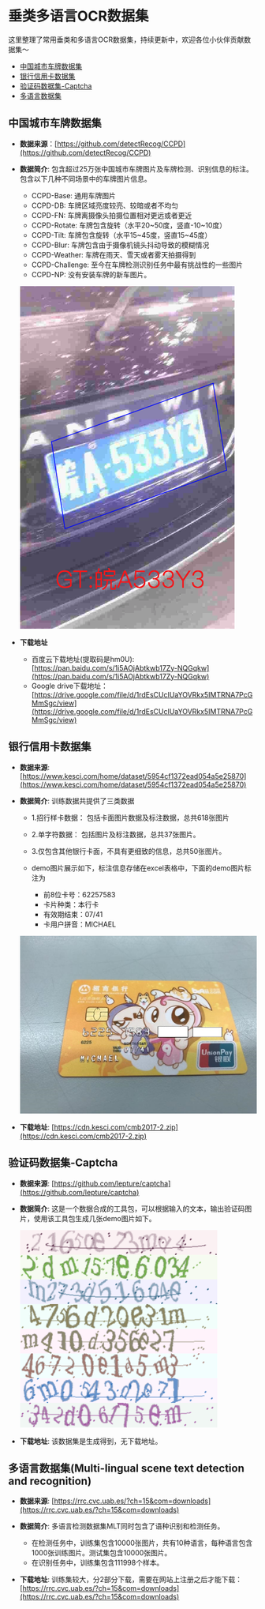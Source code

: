 # 垂类多语言OCR数据集
这里整理了常用垂类和多语言OCR数据集，持续更新中，欢迎各位小伙伴贡献数据集～
- [中国城市车牌数据集](#中国城市车牌数据集)
- [银行信用卡数据集](#银行信用卡数据集)
- [验证码数据集-Captcha](#验证码数据集-Captcha)
- [多语言数据集](#多语言数据集)


<a name="中国城市车牌数据集"></a>
## 中国城市车牌数据集

- **数据来源**：[https://github.com/detectRecog/CCPD](https://github.com/detectRecog/CCPD)

- **数据简介**: 包含超过25万张中国城市车牌图片及车牌检测、识别信息的标注。包含以下几种不同场景中的车牌图片信息。
    * CCPD-Base: 通用车牌图片
    * CCPD-DB: 车牌区域亮度较亮、较暗或者不均匀
    * CCPD-FN: 车牌离摄像头拍摄位置相对更远或者更近
    * CCPD-Rotate: 车牌包含旋转（水平20\~50度，竖直-10\~10度）
    * CCPD-Tilt: 车牌包含旋转（水平15\~45度，竖直15\~45度）
    * CCPD-Blur: 车牌包含由于摄像机镜头抖动导致的模糊情况
    * CCPD-Weather: 车牌在雨天、雪天或者雾天拍摄得到
    * CCPD-Challenge: 至今在车牌检测识别任务中最有挑战性的一些图片
    * CCPD-NP: 没有安装车牌的新车图片。

    ![](../../datasets/ccpd_demo.png)


- **下载地址**
    * 百度云下载地址(提取码是hm0U): [https://pan.baidu.com/s/1i5AOjAbtkwb17Zy-NQGqkw](https://pan.baidu.com/s/1i5AOjAbtkwb17Zy-NQGqkw)
    * Google drive下载地址：[https://drive.google.com/file/d/1rdEsCUcIUaYOVRkx5IMTRNA7PcGMmSgc/view](https://drive.google.com/file/d/1rdEsCUcIUaYOVRkx5IMTRNA7PcGMmSgc/view)


<a name="银行信用卡数据集"></a>
## 银行信用卡数据集

- **数据来源**: [https://www.kesci.com/home/dataset/5954cf1372ead054a5e25870](https://www.kesci.com/home/dataset/5954cf1372ead054a5e25870)

- **数据简介**: 训练数据共提供了三类数据
    * 1.招行样卡数据： 包括卡面图片数据及标注数据，总共618张图片
    * 2.单字符数据： 包括图片及标注数据，总共37张图片。
    * 3.仅包含其他银行卡面，不具有更细致的信息，总共50张图片。

    * demo图片展示如下，标注信息存储在excel表格中，下面的demo图片标注为
        * 前8位卡号：62257583
        * 卡片种类：本行卡
        * 有效期结束：07/41
        * 卡用户拼音：MICHAEL

    ![](../../datasets/cmb_demo.jpg)

- **下载地址**: [https://cdn.kesci.com/cmb2017-2.zip](https://cdn.kesci.com/cmb2017-2.zip)



<a name="验证码数据集-Captcha"></a>
## 验证码数据集-Captcha

- **数据来源**: [https://github.com/lepture/captcha](https://github.com/lepture/captcha)

- **数据简介**: 这是一个数据合成的工具包，可以根据输入的文本，输出验证码图片，使用该工具包生成几张demo图片如下。

    ![](../../datasets/captcha_demo.png)

- **下载地址**: 该数据集是生成得到，无下载地址。



<a name="多语言数据集"></a>
## 多语言数据集(Multi-lingual scene text detection and recognition)

- **数据来源**: [https://rrc.cvc.uab.es/?ch=15&com=downloads](https://rrc.cvc.uab.es/?ch=15&com=downloads)

- **数据简介**: 多语言检测数据集MLT同时包含了语种识别和检测任务。
    * 在检测任务中，训练集包含10000张图片，共有10种语言，每种语言包含1000张训练图片。测试集包含10000张图片。
    * 在识别任务中，训练集包含111998个样本。


- **下载地址**: 训练集较大，分2部分下载，需要在网站上注册之后才能下载：
[https://rrc.cvc.uab.es/?ch=15&com=downloads](https://rrc.cvc.uab.es/?ch=15&com=downloads)
